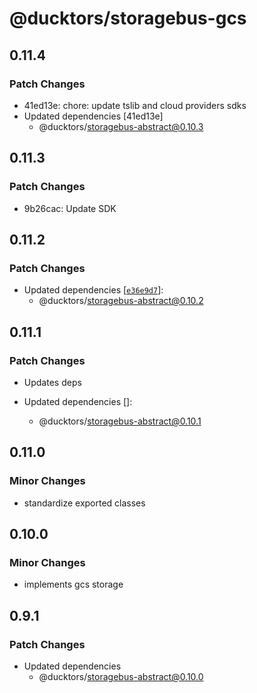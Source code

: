 # @ducktors/storagebus-gcs

## 0.11.4

### Patch Changes

- 41ed13e: chore: update tslib and cloud providers sdks
- Updated dependencies [41ed13e]
  - @ducktors/storagebus-abstract@0.10.3

## 0.11.3

### Patch Changes

- 9b26cac: Update SDK

## 0.11.2

### Patch Changes

- Updated dependencies [[`e36e9d7`](https://github.com/ducktors/storagebus/commit/e36e9d74183b5a1c3fc9920236854abfc6006c45)]:
  - @ducktors/storagebus-abstract@0.10.2

## 0.11.1

### Patch Changes

- Updates deps

- Updated dependencies []:
  - @ducktors/storagebus-abstract@0.10.1

## 0.11.0

### Minor Changes

- standardize exported classes

## 0.10.0

### Minor Changes

- implements gcs storage

## 0.9.1

### Patch Changes

- Updated dependencies
  - @ducktors/storagebus-abstract@0.10.0
